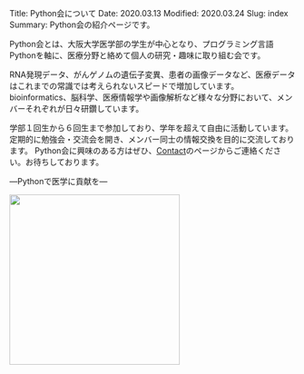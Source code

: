 Title: Python会について
Date: 2020.03.13
Modified: 2020.03.24
Slug: index
Summary: Python会の紹介ページです。

Python会とは、大阪大学医学部の学生が中心となり、プログラミング言語Pythonを軸に、医療分野と絡めて個人の研究・趣味に取り組む会です。

RNA発現データ、がんゲノムの遺伝子変異、患者の画像データなど、医療データはこれまでの常識では考えられないスピードで増加しています。
bioinformatics、脳科学、医療情報学や画像解析など様々な分野において、メンバーそれぞれが日々研鑽しています。

学部１回生から６回生まで参加しており、学年を超えて自由に活動しています。
定期的に勉強会・交流会を開き、メンバー同士の情報交換を目的に交流しております。
Python会に興味のある方はぜひ、[Contact]({filename}./contact.md)のページからご連絡ください。お待ちしております。

―Pythonで医学に貢献を―

<img src="{filename}/images/logo.jpg" width="300px">
